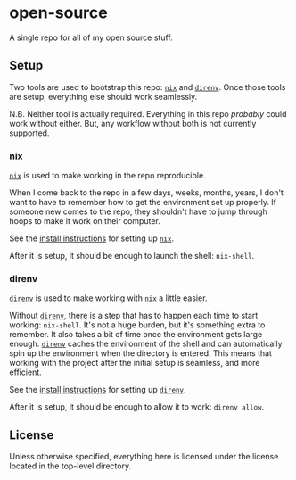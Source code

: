 # open-source

A single repo for all of my open source stuff.

## Setup

Two tools are used to bootstrap this repo: [`nix`][] and [`direnv`][].
Once those tools are setup, everything else should work seamlessly.

N.B. Neither tool is actually required.
Everything in this repo _probably_ could work without either.
But, any workflow without both is not currently supported.

### nix

[`nix`][] is used to make working in the repo reproducible.

When I come back to the repo in a few days, weeks, months, years,
I don't want to have to remember how to get the environment set up properly.
If someone new comes to the repo,
they shouldn't have to jump through hoops to make it work on their computer.

See the [install instructions][nix install] for setting up [`nix`][].

After it is setup, it should be enough to launch the shell: `nix-shell`.

### direnv

[`direnv`][] is used to make working with [`nix`][] a little easier.

Without [`direnv`][], there is a step that has to happen each time to start working:
`nix-shell`.
It's not a huge burden, but it's something extra to remember.
It also takes a bit of time once the environment gets large enough.
[`direnv`][] caches the environment of the shell and can automatically spin up the
environment when the directory is entered.
This means that working with the project after the initial setup is seamless,
and more efficient.

See the [install instructions][direnv install] for setting up [`direnv`][].

After it is setup, it should be enough to allow it to work: `direnv allow`.

## License

Unless otherwise specified,
everything here is licensed under the license located in the top-level directory.

[`direnv`]: https://github.com/direnv/direnv
[`nix`]: https://nixos.org
[direnv install]: https://github.com/direnv/direnv#install
[nix install]: https://nixos.org/nix/
